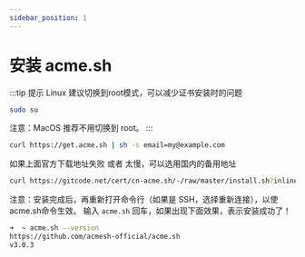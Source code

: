 ```yaml
---
sidebar_position: 1
---
```


# 安装 acme.sh

:::tip 提示
Linux 建议切换到root模式，可以减少证书安装时的问题

```bash
sudo su
```

注意：MacOS 推荐不用切换到 root。
:::

```bash
curl https://get.acme.sh | sh -s email=my@example.com
```

如果上面官方下载地址失败 或者 太慢，可以选用国内的备用地址

```bash
curl https://gitcode.net/cert/cn-acme.sh/-/raw/master/install.sh?inline=false | sh -s email=my@example.com
```

注意：安装完成后，再重新打开命令行（如果是 SSH，选择重新连接），以使acme.sh命令生效。
输入 `acme.sh` 回车，如果出现下面效果，表示安装成功了！

```bash
➜  ~ acme.sh --version
https://github.com/acmesh-official/acme.sh
v3.0.3
```
